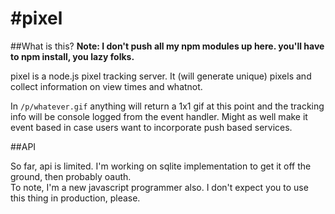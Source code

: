 #pixel
=====
##What is this?
**Note: I don't push all my npm modules up here.  you'll have to npm install, you lazy folks.**

pixel is a node.js pixel tracking server.  It (will generate unique) pixels and collect information on view times and whatnot.

In `/p/whatever.gif` anything will return a 1x1 gif at this point and the tracking info will be console logged from the event handler.  Might as well make it event based in case users want to incorporate push based services.

##API

So far, api is limited.  I'm working on sqlite implementation to get it off the ground, then probably oauth.  
To note, I'm a new javascript programmer also.  I don't expect you to use this thing in production, please.
